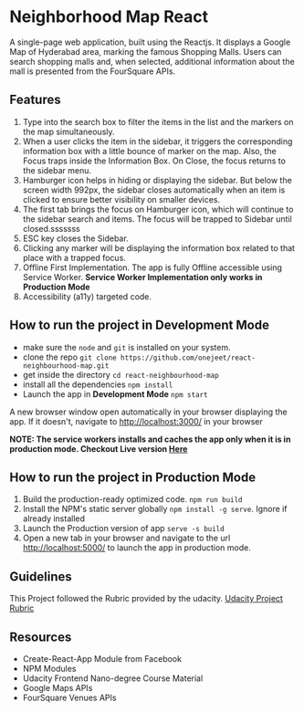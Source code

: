 # Neighborhood Map React

A single-page web application, built using the Reactjs. It displays a Google Map of Hyderabad area, marking the famous Shopping Malls. Users can search shopping malls and, when selected, additional information about the mall is presented from the FourSquare APIs.



## Features

1. Type into the search box to filter the items in the list and the markers on the map simultaneously.
2. When a user clicks the item in the sidebar, it triggers the corresponding information box with a little bounce of marker on the map. Also, the Focus traps inside the Information Box. On Close, the focus returns to the sidebar menu.
3. Hamburger icon helps in hiding or displaying the sidebar. But below the screen width 992px, the sidebar closes automatically when an item is clicked to ensure better visibility on smaller devices.
4. The first tab brings the focus on Hamburger icon, which will continue to the sidebar search and items. The focus will be trapped to Sidebar until closed.sssssss
5. ESC key closes the Sidebar.
6. Clicking any marker will be displaying the information box related to that place with a trapped focus.
7. Offline First Implementation. The app is fully Offline accessible using Service Worker. **Service Worker Implementation only works in Production Mode**
8. Accessibility (a11y) targeted code.


## How to run the project in Development Mode
- make sure the `node` and `git` is installed on your system.
- clone the repo `git clone https://github.com/onejeet/react-neighbourhood-map.git`
- get inside the directory `cd react-neighbourhood-map`
- install all the dependencies `npm install`
- Launch the app in **Development Mode** `npm start`

A new browser window open automatically in your browser displaying the app.  If it doesn't, navigate to [http://localhost:3000/](http://localhost:3000/) in your browser

**NOTE: The service workers installs and caches the app only when it is in production mode. Checkout Live version [Here](https://onejeet.github.io/react-neighbourhood-map)**

## How to run the project in Production Mode

1. Build the production-ready optimized code. `npm run build`
2. Install the NPM's static server globally `npm install -g serve`. Ignore if already installed
3. Launch the Production version of app `serve -s build`
4. Open a new tab in your browser and navigate to the url [http://localhost:5000/](http://localhost:5000/) to launch the app in production mode.

## Guidelines

This Project followed the Rubric provided by the udacity.
[Udacity Project Rubric](https://review.udacity.com/#!/rubrics/1351/view)

## Resources

- Create-React-App Module from Facebook
- NPM Modules
- Udacity Frontend Nano-degree Course Material
- Google Maps APIs
- FourSquare Venues APIs
